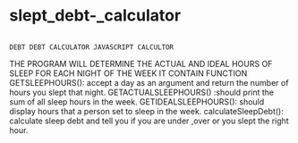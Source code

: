 # slept_debt-_calculator
                                                                            DEBT DEBT CALCULATOR JAVASCRIPT CALCULTOR
THE  PROGRAM WILL DETERMINE THE ACTUAL AND IDEAL  HOURS OF SLEEP FOR EACH NIGHT  OF THE WEEK
IT CONTAIN FUNCTION 
        GETSLEEPHOURS(): accept a day as an argument and return the number of hours you slept that night.
        GETACTUALSLEEPHOURS() :should print the sum of all sleep hours in the week.
        GETIDEALSLEEPHOURS(): should display hours that a person set to sleep in the week.
        calculateSleepDebt(): calculate sleep debt and tell you if you are under ,over or you slept the right hour.
